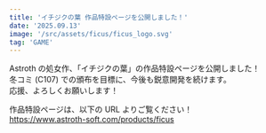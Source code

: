 ```yaml
---
title: 'イチジクの葉 作品特設ページを公開しました！'
date: '2025.09.13'
image: '/src/assets/ficus/ficus_logo.svg'
tag: 'GAME'
---
```


Astroth の処女作、「イチジクの葉」の作品特設ページを公開しました！<br>
冬コミ (C107) での頒布を目標に、今後も鋭意開発を続けます。<br>
応援、よろしくお願いします！

作品特設ページは、以下の URL よりご覧ください！<br>
https://www.astroth-soft.com/products/ficus
